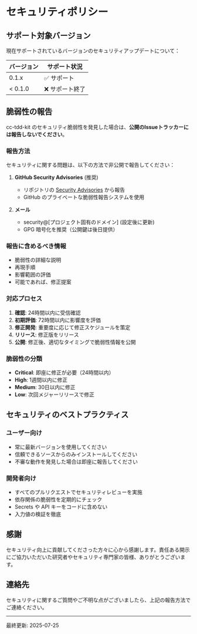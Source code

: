 # セキュリティポリシー

## サポート対象バージョン

現在サポートされているバージョンのセキュリティアップデートについて：

| バージョン | サポート状況 |
| ------- | ---------- |
| 0.1.x   | ✅ サポート |
| < 0.1.0 | ❌ サポート終了 |

## 脆弱性の報告

cc-tdd-kit のセキュリティ脆弱性を発見した場合は、**公開のIssueトラッカーには報告しないでください**。

### 報告方法

セキュリティに関する問題は、以下の方法で非公開で報告してください：

1. **GitHub Security Advisories** (推奨)
   - リポジトリの [Security Advisories](https://github.com/B16B1RD/cc-tdd-kit/security/advisories) から報告
   - GitHub のプライベートな脆弱性報告システムを使用

2. **メール**
   - security@[プロジェクト固有のドメイン] (設定後に更新)
   - GPG 暗号化を推奨（公開鍵は後日提供）

### 報告に含めるべき情報

- 脆弱性の詳細な説明
- 再現手順
- 影響範囲の評価
- 可能であれば、修正提案

### 対応プロセス

1. **確認**: 24時間以内に受信確認
2. **初期評価**: 72時間以内に影響度を評価
3. **修正開発**: 重要度に応じて修正スケジュールを策定
4. **リリース**: 修正版をリリース
5. **公開**: 修正後、適切なタイミングで脆弱性情報を公開

### 脆弱性の分類

- **Critical**: 即座に修正が必要（24時間以内）
- **High**: 1週間以内に修正
- **Medium**: 30日以内に修正
- **Low**: 次回メジャーリリースで修正

## セキュリティのベストプラクティス

### ユーザー向け

- 常に最新バージョンを使用してください
- 信頼できるソースからのみインストールしてください
- 不審な動作を発見した場合は即座に報告してください

### 開発者向け

- すべてのプルリクエストでセキュリティレビューを実施
- 依存関係の脆弱性を定期的にチェック
- Secrets や API キーをコードに含めない
- 入力値の検証を徹底

## 感謝

セキュリティ向上に貢献してくださった方々に心から感謝します。責任ある開示にご協力いただいた研究者やセキュリティ専門家の皆様、ありがとうございます。

## 連絡先

セキュリティに関するご質問やご不明な点がございましたら、上記の報告方法でご連絡ください。

---

最終更新: 2025-07-25